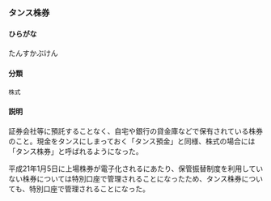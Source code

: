 <div style="display:none;">

## [あ行](securities-terms?id=あ行)
## [か行](securities-terms?id=か行)
## [さ行](securities-terms?id=さ行)
## [た行](securities-terms?id=た行)

</div>

### タンス株券

#### ひらがな

たんすかぶけん

#### 分類

`株式`

#### 説明

証券会社等に預託することなく、自宅や銀行の貸金庫などで保有されている株券のこと。現金をタンスにしまっておく「タンス預金」と同様、株式の場合には「タンス株券」と呼ばれるようになった。
平成21年1月5日に上場株券が電子化されるにあたり、保管振替制度を利用していない株券については特別口座で管理されることになったため、タンス株券についても、特別口座で管理されることになった。

<div style="display:none;">

## [な行](securities-terms?id=な行)
## [は行](securities-terms?id=は行)
## [ま行](securities-terms?id=ま行)
## [や行](securities-terms?id=や行)
## [ら行](securities-terms?id=ら行)
## [わ行](securities-terms?id=わ行)
## [英数字・記号](securities-terms?id=英数字・記号)

</div>

